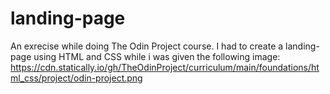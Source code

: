 # landing-page
An exrecise while doing The Odin Project course. 
I had to create a landing-page using HTML and CSS while i was given the following image: https://cdn.statically.io/gh/TheOdinProject/curriculum/main/foundations/html_css/project/odin-project.png
